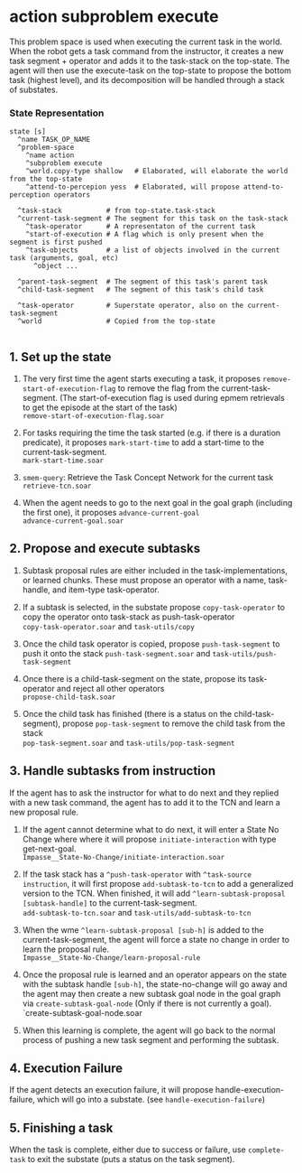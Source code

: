 # action subproblem execute
 
This problem space is used when executing the current task in the world. 
When the robot gets a task command from the instructor, it creates a 
new task segment + operator and adds it to the task-stack on the top-state. 
The agent will then use the execute-task on the top-state to propose
the bottom task (highest level), and its decomposition will be handled
through a stack of substates. 

### State Representation

```
state [s] 
  ^name TASK_OP_NAME
  ^problem-space
    ^name action
    ^subproblem execute
    ^world.copy-type shallow   # Elaborated, will elaborate the world from the top-state
    ^attend-to-percepion yess  # Elaborated, will propose attend-to-perception operators

  ^task-stack           # from top-state.task-stack
  ^current-task-segment # The segment for this task on the task-stack
    ^task-operator      # A representaton of the current task 
    ^start-of-execution # A flag which is only present when the segment is first pushed
    ^task-objects       # a list of objects involved in the current task (arguments, goal, etc)
      ^object ...       

  ^parent-task-segment  # The segment of this task's parent task
  ^child-task-segment   # The segment of this task's child task

  ^task-operator        # Superstate operator, also on the current-task-segment
  ^world                # Copied from the top-state


```

## 1. Set up the state

1. The very first time the agent starts executing a task, it proposes `remove-start-of-execution-flag` 
to remove the flag from the current-task-segment. 
(The start-of-execution flag is used during epmem retrievals to get the episode at the start of the task) \
`remove-start-of-execution-flag.soar`

1. For tasks requiring the time the task started (e.g. if there is a duration predicate), it proposes 
`mark-start-time` to add a start-time to the current-task-segment. \
`mark-start-time.soar`

1. `smem-query`: Retrieve the Task Concept Network for the current task \
`retrieve-tcn.soar`

1. When the agent needs to go to the next goal in the goal graph 
(including the first one), it proposes `advance-current-goal` \
`advance-current-goal.soar`

## 2. Propose and execute subtasks

1. Subtask proposal rules are either included in the task-implementations, or learned chunks. 
These must propose an operator with a name, task-handle, and item-type task-operator.

1. If a subtask is selected, in the substate propose `copy-task-operator` to copy the operator onto task-stack as push-task-operator \
`copy-task-operator.soar` and `task-utils/copy`

1. Once the child task operator is copied, propose `push-task-segment` to push it onto the stack
`push-task-segment.soar` and `task-utils/push-task-segment`

1. Once there is a child-task-segment on the state, propose its task-operator and reject all other operators \
`propose-child-task.soar`

1. Once the child task has finished (there is a status on the child-task-segment), propose `pop-task-segment` to 
remove the child task from the stack \
`pop-task-segment.soar` and `task-utils/pop-task-segment`


## 3. Handle subtasks from instruction

If the agent has to ask the instructor for what to do next and they replied with a new task command, 
the agent has to add it to the TCN and learn a new proposal rule. 

1. If the agent cannot determine what to do next, it will enter a State No Change where where it will propose `initiate-interaction` with type get-next-goal. \
`Impasse__State-No-Change/initiate-interaction.soar`

1. If the task stack has a `^push-task-operator` with `^task-source instruction`, it will first propose `add-subtask-to-tcn` to 
add a generalized version to the TCN. When finished, it will add `^learn-subtask-proposal [subtask-handle]` to the current-task-segment. \
`add-subtask-to-tcn.soar` and `task-utils/add-subtask-to-tcn`

1. When the wme `^learn-subtask-proposal [sub-h]` is added to the current-task-segment, the agent will force a state no change
in order to learn the proposal rule. \
`Impasse__State-No-Change/learn-proposal-rule`

1. Once the proposal rule is learned and an operator appears on the state with the subtask handle `[sub-h]`, 
the state-no-change will go away and the agent may then create a new subtask goal node in the goal graph via 
`create-subtask-goal-node` (Only if there is not currently a goal). 
`create-subtask-goal-node.soar

1. When this learning is complete, the agent will go  back to the normal process of pushing a new task segment and performing the subtask. 

## 4. Execution Failure

If the agent detects an execution failure, it will propose handle-execution-failure, which will go into a substate. 
(see `handle-execution-failure`)

## 5. Finishing a task

When the task is complete, either due to success or failure, use `complete-task` to exit the substate (puts a status on the task segment).






	

